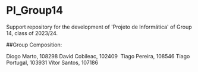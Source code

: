 # PI_Group14
Support repository for the development of 'Projeto de Informática' of Group 14, class of 2023/24.


##Group Composition:

Diogo Marto, 108298
David Cobileac, 102409 
Tiago Pereira, 108546
Tiago Portugal, 103931
Vítor Santos, 107186
